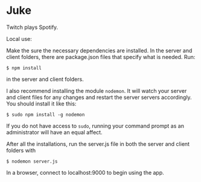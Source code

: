 # Juke

Twitch plays Spotify.

Local use:

Make the sure the necessary dependencies are installed.  In the server and client folders, there are package.json files that specify what is needed. Run:

```
$ npm install
```

in the server and client folders.

I also recommend installing the module `nodemon`. It will watch your server and client files for any changes and restart the server servers accordingly. You should install it like this:

```
$ sudo npm install -g nodemon
```

If you do not have access to `sudo`, running your command prompt as an administrator will have an equal affect.

After all the installations, run the server.js file in both the server and client folders with

```
$ nodemon server.js
```

In a browser, connect to localhost:9000 to begin using the app.